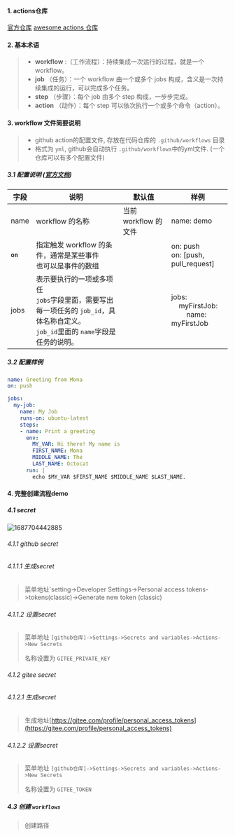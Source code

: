 #### 1. actions仓库

[官方仓库](https://github.com/marketplace?type=actions)       [awesome actions 仓库](https://github.com/sdras/awesome-actions)

#### 2. 基本术语

> * **workflow** :（工作流程）：持续集成一次运行的过程，就是一个 workflow。
> * **job** （任务）：一个 workflow 由一个或多个 jobs 构成，含义是一次持续集成的运行，可以完成多个任务。
> * **step** （步骤）：每个 job 由多个 step 构成，一步步完成。
> * **action** （动作）：每个 step 可以依次执行一个或多个命令（action）。

#### 3. workflow 文件简要说明

> - github action的配置文件, 存放在代码仓库的 `.github/workflows` 目录
> - 格式为 `yml`, github会自动执行 `.github/workflows`中的yml文件. (一个仓库可以有多个配置文件)

##### 3.1 配置说明 ([官方文档](https://help.github.com/en/articles/workflow-syntax-for-github-actions))

| 字段             | 说明                                                                                                                                               | 默认值               | 样例                                                            |
| ---------------- | -------------------------------------------------------------------------------------------------------------------------------------------------- | -------------------- | --------------------------------------------------------------- |
| name             | workflow 的名称                                                                                                                                    | 当前 workflow 的文件 | name: demo                                                      |
| **`on`** | 指定触发 workflow 的条件，通常是某些事件<br />也可以是事件的数组                                                                                   |                      | on: push<br />on: [push, pull_request]                          |
| jobs             | 表示要执行的一项或多项任<br />`jobs`字段里面，需要写出每一项任务的 `job_id`，具体名称自定义。<br />`job_id`里面的 `name`字段是任务的说明。 |                      | jobs:<br />    myFirstJob: <br />        name: myFirstJob |

##### 3.2 配置样例

```yml
name: Greeting from Mona
on: push

jobs:
  my-job:
    name: My Job
    runs-on: ubuntu-latest
    steps:
    - name: Print a greeting
      env:
        MY_VAR: Hi there! My name is
        FIRST_NAME: Mona
        MIDDLE_NAME: The
        LAST_NAME: Octocat
      run: |
        echo $MY_VAR $FIRST_NAME $MIDDLE_NAME $LAST_NAME.
```

#### 4. 完整创建流程demo

##### 4.1 secret

![1687704442885](https://file+.vscode-resource.vscode-cdn.net/d%3A/file_save/workspace/note_cloud/%E5%AD%A6%E4%B9%A0/git/github/image/2.GithubActions/1687704442885.png)

###### 4.1.1 github secret

###### 4.1.1.1 生成secret

> 菜单地址`setting->Developer Settings->Personal access tokens->tokens(classic)->Generate new token (classic)

###### 4.1.1.2 设置secret

> 菜单地址 `[github仓库]->Settings->Secrets and variables->Actions->New Secrets`
>
> 名称设置为 `GITEE_PRIVATE_KEY`

###### 4.1.2 gitee secret

###### 4.1.2.1 生成secret

> 生成地址[https://gitee.com/profile/personal_access_tokens](https://gitee.com/profile/personal_access_tokens)

###### 4.1.2.2 设置secret

> 菜单地址 `[github仓库]->Settings->Secrets and variables->Actions->New Secrets`
>
> 名称设置为 `GITEE_TOKEN`

##### 4.3 创建 `workflows`

> 创建路径
